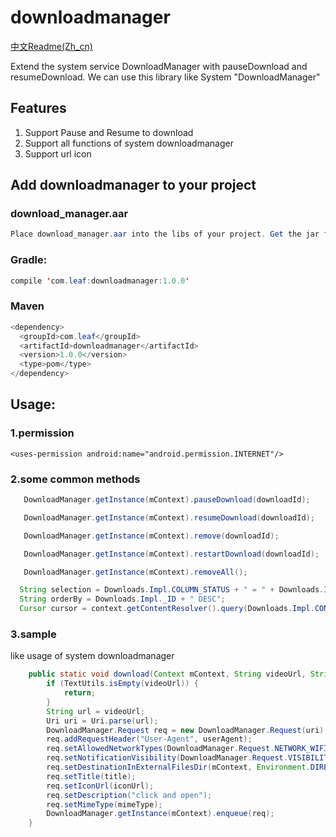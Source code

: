 # downloadmanager

[中文Readme(Zh_cn)](https://github.com/redleaf2002/downloadmanager/blob/master/readme_zh.md)

Extend the system service DownloadManager with pauseDownload and resumeDownload. We can use this library like System "DownloadManager"

## Features
1. Support Pause and Resume to download
2. Support all functions of system downloadmanager
3. Support url icon 

## Add downloadmanager to your project

### download_manager.aar
```java
Place download_manager.aar into the libs of your project. Get the jar from the directory 'download_arr'
```
### Gradle:
```java
compile 'com.leaf:downloadmanager:1.0.0'
```

### Maven
```java
<dependency>
  <groupId>com.leaf</groupId>
  <artifactId>downloadmanager</artifactId>
  <version>1.0.0</version>
  <type>pom</type>
</dependency>
```

## Usage:

### 1.permission

    <uses-permission android:name="android.permission.INTERNET"/>

### 2.some common methods
```java
   DownloadManager.getInstance(mContext).pauseDownload(downloadId);
```
```java
   DownloadManager.getInstance(mContext).resumeDownload(downloadId);
```
```java
   DownloadManager.getInstance(mContext).remove(downloadId);
```
```java
   DownloadManager.getInstance(mContext).restartDownload(downloadId);
```
```java
   DownloadManager.getInstance(mContext).removeAll();
```
```java
  String selection = Downloads.Impl.COLUMN_STATUS + " = " + Downloads.Impl.STATUS_SUCCESS;
  String orderBy = Downloads.Impl._ID + " DESC";
  Cursor cursor = context.getContentResolver().query(Downloads.Impl.CONTENT_URI, null, selection, null, orderBy);

```

### 3.sample
like usage of system downloadmanager
```java
    public static void download(Context mContext, String videoUrl, String iconUrl, String userAgent, String title, String fileName, String mimeType) {
        if (TextUtils.isEmpty(videoUrl)) {
            return;
        }
        String url = videoUrl;
        Uri uri = Uri.parse(url);
        DownloadManager.Request req = new DownloadManager.Request(uri);
        req.addRequestHeader("User-Agent", userAgent);
        req.setAllowedNetworkTypes(DownloadManager.Request.NETWORK_WIFI);
        req.setNotificationVisibility(DownloadManager.Request.VISIBILITY_VISIBLE_NOTIFY_COMPLETED);
        req.setDestinationInExternalFilesDir(mContext, Environment.DIRECTORY_DOWNLOADS, fileName);
        req.setTitle(title);
        req.setIconUrl(iconUrl);
        req.setDescription("click and open");
        req.setMimeType(mimeType);
        DownloadManager.getInstance(mContext).enqueue(req);
    }

```

